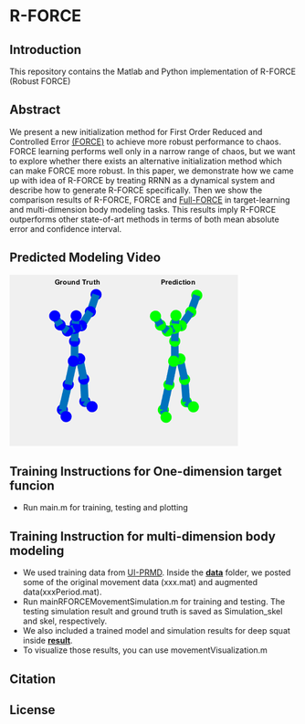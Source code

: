 # R-FORCE
## Introduction
This repository contains the Matlab and Python implementation of R-FORCE (Robust FORCE)

## Abstract
We present a new initialization method for First Order Reduced and Controlled Error [(FORCE)](https://www.sciencedirect.com/science/article/pii/S0896627309005479) to achieve more robust performance to chaos. FORCE learning performs well only in a narrow range of chaos, but we want to explore whether there exists an alternative initialization method which can make FORCE more robust. In this paper, we demonstrate how we came up with idea of R-FORCE by treating RRNN as a dynamical system and describe how to generate R-FORCE specifically. Then we show the comparison results of R-FORCE, FORCE and [Full-FORCE](https://www.ncbi.nlm.nih.gov/pmc/articles/PMC5802861/) in target-learning and multi-dimension body modeling tasks. This results imply R-FORCE outperforms other state-of-art methods in terms of both mean absolute error and confidence interval. 

## Predicted Modeling Video
![Predicted Modeling Video](deepSquat.gif)

## Training Instructions for One-dimension target funcion
* Run main.m for training, testing and plotting

## Training Instruction for multi-dimension body modeling
* We used training data from [UI-PRMD](https://webpages.uidaho.edu/ui-prmd/). Inside the [**data**](data) folder, we posted some of the original movement data (xxx.mat) and augmented data(xxxPeriod.mat).
* Run mainRFORCEMovementSimulation.m for training and testing. The testing simulation result and
  ground truth is saved as Simulation_skel and skel, respectively.
* We also included a trained model and simulation results for deep squat inside [**result**](result).
* To visualize those results, you can use movementVisualization.m

## Citation

## License

